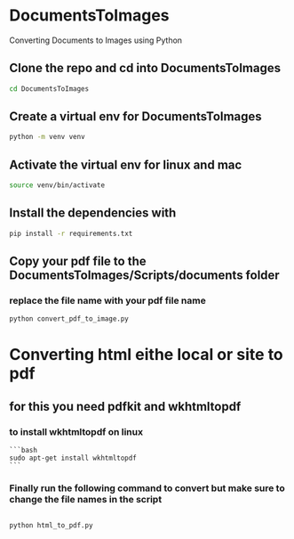 # DocumentsToImages

Converting Documents to Images using Python

## Clone the repo and  cd into DocumentsToImages

```bash
cd DocumentsToImages
```

## Create a virtual env for DocumentsToImages

```bash
python -m venv venv
```

## Activate the virtual env for linux and mac

```bash
source venv/bin/activate
```

## Install the dependencies with

```bash
pip install -r requirements.txt
```

## Copy your pdf file to the DocumentsToImages/Scripts/documents  folder

### replace the file name with your pdf file name

```bash
python convert_pdf_to_image.py
```

# Converting html eithe local or site to pdf

## for this you need pdfkit and wkhtmltopdf

### to install wkhtmltopdf on linux

    ```bash
    sudo apt-get install wkhtmltopdf
    ```

### Finally run the following command to convert but make sure to change the file names in the script

```bash

python html_to_pdf.py
```
